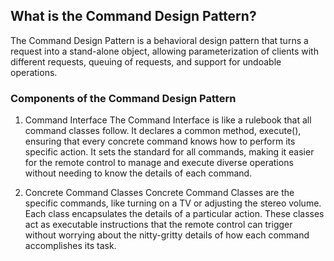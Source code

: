 ## What is the Command Design Pattern?

The Command Design Pattern is a behavioral design pattern that turns a request into a stand-alone object, allowing parameterization of clients with different requests, queuing of requests, and support for undoable operations.

### Components of the Command Design Pattern

1. Command Interface
   The Command Interface is like a rulebook that all command classes follow. It declares a common method, execute(), ensuring that every concrete command knows how to perform its specific action. It sets the standard for all commands, making it easier for the remote control to manage and execute diverse operations without needing to know the details of each command.

2. Concrete Command Classes
   Concrete Command Classes are the specific commands, like turning on a TV or adjusting the stereo volume. Each class encapsulates the details of a particular action. These classes act as executable instructions that the remote control can trigger without worrying about the nitty-gritty details of how each command accomplishes its task.
